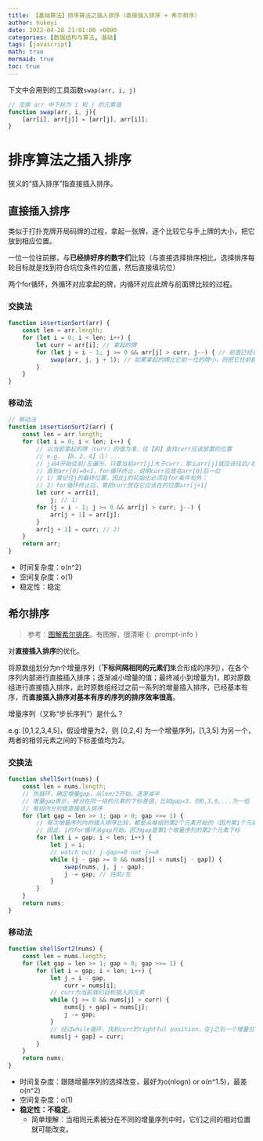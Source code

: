 ```yaml
---
title: 【基础算法】排序算法之插入排序（直接插入排序 + 希尔排序）
author: hukeyi
date: 2022-04-28 21:01:00 +0800
categories: [数据结构与算法, 基础]
tags: [javascript]
math: true
mermaid: true
toc: true
---
```


下文中会用到的工具函数`swap(arr, i, j)`

```javascript
// 交换 arr 中下标为 i 和 j 的元素值
function swap(arr, i, j){
    [arr[i], arr[j]] = [arr[j], arr[i]];
}
```

# 排序算法之插入排序

狭义的“插入排序”指直接插入排序。

## 直接插入排序

类似于打扑克牌开局码牌的过程，拿起一张牌，逐个比较它与手上牌的大小，把它放到相应位置。

一位一位往前挪，与**已经排好序的数字们**比较（与直接选择排序相比，选择排序每轮目标就是找到符合坑位条件的位置，然后直接填坑位）

两个for循环，外循环对应拿起的牌，内循环对应此牌与前面牌比较的过程。

### 交换法

```javascript
function insertionSort(arr) {
    const len = arr.length;
    for (let i = 0; i < len; i++) {
        let curr = arr[i]; // 拿起的牌
        for (let j = i - 1; j >= 0 && arr[j] > curr; j--) { // 前面已经拿起排过位置的牌
            swap(arr, j, j + 1); // 如果拿起的牌比它前一位的牌小，则把它往前挪
        }
    }
}
```

### 移动法

```javascript
// 移动法
function insertionSort2(arr) {
    const len = arr.length;
    for (let i = 0; i < len; i++) {
		// 以当前拿起的牌（curr）的值为准，往【前】查找curr应该放置的位置
        // e.g. 【0，2，4】（1）...
        // j从4开始往前/左遍历，只要当前arr[j]大于curr，那么arr[j]就应该往后/右挪
        // 直到arr[0]=0<1，for循环终止，说明curr应放在arr[0]后一位
        // 1）需记住j的最终位置，因此j的初始化必须在for条件句外；
        // 2）for循环终止后，需把curr放在它应该在的位置arr[j+1]
        let curr = arr[i],
            j; // 1）
        for (j = i - 1; j >= 0 && arr[j] > curr; j--) {
            arr[j + 1] = arr[j];
        }
        arr[j + 1] = curr; // 2）
    }
    return arr;
}
```

- 时间复杂度：o(n^2)
- 空间复杂度：o(1)
- 稳定性：稳定

## 希尔排序

> 参考：[图解希尔排序](https://www.cnblogs.com/chengxiao/p/6104371.html)。有图解，很清晰
{: .prompt-info } 

对**直接插入排序**的优化。

将原数组划分为n个增量序列（**下标间隔相同的元素们**集合形成的序列），在各个序列内部进行直接插入排序；逐渐减小增量的值；最终减小到增量为1，即对原数组进行直接插入排序，此时原数组经过之前一系列的增量插入排序，已经基本有序，而**直接插入排序对基本有序的序列的排序效率很高**。

增量序列（又称“步长序列”）是什么？

e.g. [0,1,2,3,4,5]，假设增量为2，则 [0,2,4] 为一个增量序列，[1,3,5] 为另一个，两者的相邻元素之间的下标差值均为2。

### 交换法

```javascript
function shellSort(nums) {
    const len = nums.length;
    // 外循环，确定增量gap，从len/2开始，逐渐减半
    // 增量gap表示，被分在同一组的元素的下标差值，比如gap=3，则0,3,6,...为一组
    // 每组内分别做直接插入排序
    for (let gap = len >> 1; gap > 0; gap >>= 1) {
        // 每次增量序列内的插入排序比较，都是从每组的第2个元素开始的（因为第1个元素是一个单元素数组，自然有序
        // 因此，i的for循环从gap开始，因为gap是第1个增量序列的第2个元素下标
        for (let i = gap; i < len; i++) {
            let j = i;
            // watch out! j-gap>=0 not j>=0
            while (j - gap >= 0 && nums[j] < nums[j - gap]) {
                swap(nums, j, j - gap);
                j -= gap; // 往前/左
            }
        }
    }
    return nums;
}
```

### 移动法

```javascript
function shellSort2(nums) {
    const len = nums.length;
    for (let gap = len >> 1; gap > 0; gap >>= 1) {
        for (let i = gap; i < len; i++) {
            let j = i - gap,
                curr = nums[i];
            // curr为当前我们目标插入的元素
            while (j >= 0 && nums[j] > curr) {
                nums[j + gap] = nums[j];
                j -= gap;
            }
            // 经过while循环，找到curr的rightful position，在j之后一个增量位
            nums[j + gap] = curr;
        }
    }
    return nums;
}
```

- 时间复杂度：跟随增量序列的选择改变，最好为o(nlogn) or o(n^1.5)，最差o(n^2)
- 空间复杂度：o(1)
- **稳定性：不稳定**。
  - 简单理解：当相同元素被分在不同的增量序列中时，它们之间的相对位置就可能改变。